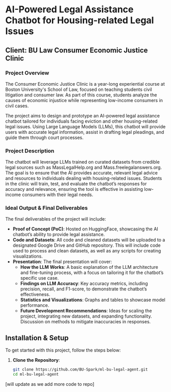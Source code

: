 # AI-Powered Legal Assistance Chatbot for Housing-related Legal Issues

## Client: BU Law Consumer Economic Justice Clinic

### Project Overview
The Consumer Economic Justice Clinic is a year-long experiential course at Boston University's School of Law, focused on teaching students civil litigation and consumer law. As part of this course, students analyze the causes of economic injustice while representing low-income consumers in civil cases. 

The project aims to design and prototype an AI-powered legal assistance chatbot tailored for individuals facing eviction and other housing-related legal issues. Using Large Language Models (LLMs), this chatbot will provide users with accurate legal information, assist in drafting legal pleadings, and guide them through court processes.

### Project Description
The chatbot will leverage LLMs trained on curated datasets from credible legal sources such as MassLegalHelp.org and Mass.freelegalanswers.org. The goal is to ensure that the AI provides accurate, relevant legal advice and resources to individuals dealing with housing-related issues. Students in the clinic will train, test, and evaluate the chatbot’s responses for accuracy and relevance, ensuring the tool is effective in assisting low-income consumers with their legal needs.

### Ideal Output & Final Deliverables
The final deliverables of the project will include:
- **Proof of Concept (PoC)**: Hosted on HuggingFace, showcasing the AI chatbot’s ability to provide legal assistance.
- **Code and Datasets**: All code and cleaned datasets will be uploaded to a designated Google Drive and GitHub repository. This will include code used to process and clean datasets, as well as any scripts for creating visualizations.
- **Presentation**: The final presentation will cover:
  - **How the LLM Works**: A basic explanation of the LLM architecture and fine-tuning process, with a focus on tailoring it for the chatbot’s specific use case.
  - **Findings on LLM Accuracy**: Key accuracy metrics, including precision, recall, and F1-score, to demonstrate the chatbot’s effectiveness.
  - **Statistics and Visualizations**: Graphs and tables to showcase model performance.
  - **Future Development Recommendations**: Ideas for scaling the project, integrating new datasets, and expanding functionality. Discussion on methods to mitigate inaccuracies in responses.

## Installation & Setup

To get started with this project, follow the steps below:

1. **Clone the Repository**:
   ```bash
   git clone https://github.com/BU-Spark/ml-bu-legal-agent.git
   cd ml-bu-legal-agent

[will update as we add more code to repo]
